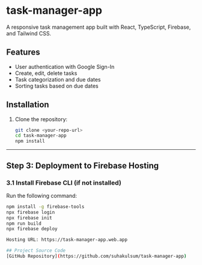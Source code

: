 # task-manager-app

A responsive task management app built with React, TypeScript, Firebase, and Tailwind CSS.

## Features

- User authentication with Google Sign-In
- Create, edit, delete tasks
- Task categorization and due dates
- Sorting tasks based on due dates

## Installation

1. Clone the repository:
   ```bash
   git clone <your-repo-url>
   cd task-manager-app
   npm install

---

## **Step 3: Deployment to Firebase Hosting**

### **3.1 Install Firebase CLI (if not installed)**

Run the following command:

```bash
npm install -g firebase-tools
npx firebase login
npx firebase init
npm run build
npx firebase deploy

Hosting URL: https://task-manager-app.web.app

## Project Source Code
[GitHub Repository](https://github.com/suhakulsum/task-manager-app)


